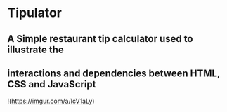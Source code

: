
  # Tipulator
  ## A Simple restaurant tip calculator used to illustrate the  
  ## interactions and dependencies between HTML, CSS and JavaScript
 
  
  !(https://imgur.com/a/IcV1aLy)
